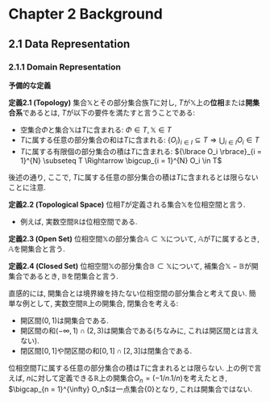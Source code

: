 # Chapter 2 Background

## 2.1 Data Representation

### 2.1.1 Domain Representation

**予備的な定義**

**定義2.1 (Topology)**
集合$\mathbb{X}$とその部分集合族$T$に対し, $T$が$\mathbb{X}$上の**位相**または**開集合系**であるとは, $T$が以下の要件を満たすと言うことである:
- 空集合$\Phi$と集合$\mathbb{X}$は$T$に含まれる: $\Phi \in T, \mathbb{X} \in T$
- $T$に属する任意の部分集合の和は$T$に含まれる: ${\lbrace O_i \rbrace}_{i \in I} \subseteq T \Rightarrow \bigcup_{i \in I} O_i \in T$
- $T$に属する有限個の部分集合の積は$T$に含まれる: ${\lbrace O_i \rbrace}_{i = 1}^{N} \subseteq T \Rightarrow \bigcup_{i = 1}^{N} O_i \in T$

後述の通り, ここで, $T$に属する任意の部分集合の積は$T$に含まれるとは限らないことに注意.

**定義2.2 (Topological Space)**
位相$T$が定義される集合$\mathbb{X}$を位相空間と言う.
- 例えば, 実数空間$\mathbb{R}$は位相空間である.

**定義2.3 (Open Set)**
位相空間$\mathbb{X}$の部分集合$\mathbb{A} \subset \mathbb{X}$について, $\mathbb{A}$が$T$に属するとき, $\mathbb{A}$を開集合と言う.

**定義2.4 (Closed Set)**
位相空間$\mathbb{X}$の部分集合$\mathbb{B} \subset \mathbb{X}$について, 補集合$\mathbb{X} - \mathbb{B}$が開集合であるとき, $\mathbb{B}$を閉集合と言う.

直感的には, 開集合とは境界線を持たない位相空間の部分集合と考えて良い. 簡単な例として, 実数空間$\mathbb{R}$上の開集合, 閉集合を考える:
- 開区間$(0, 1)$は開集合である.
- 開区間の和$(-\infty, 1) \cap (2, 3)$は開集合である(ちなみに, これは開区間とは言えない).
- 閉区間$[0, 1]$や閉区間の和$[0, 1] \cap [2, 3]$は閉集合である.

位相空間$T$に属する任意の部分集合の積は$T$に含まれるとは限らない. 上の例で言えば, $n$に対して定義できる$\mathbb{R}$上の開集合$O_n = (-1/n. 1/n)$を考えたとき, $\bigcap_{n = 1}^{\infty} O_n$は一点集合$\lbrace 0\rbrace$となり, これは開集合ではない.